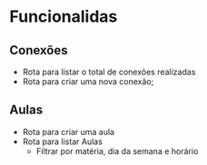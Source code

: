 # Funcionalidas

## Conexões

- Rota para listar o total de conexões realizadas
- Rota para criar uma nova conexão;


## Aulas

- Rota para criar uma aula
- Rota para listar Aulas
    - Filtrar por matéria, dia da semana e horário